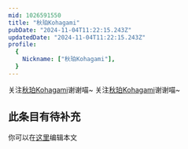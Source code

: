 ```yaml
---
mid: 1026591550
title: "秋珀Kohagami"
pubDate: "2024-11-04T11:22:15.243Z"
updatedDate: "2024-11-04T11:22:15.243Z"
profile:
  {
    Nickname: ["秋珀Kohagami"],
  }
---
```


关注[秋珀Kohagami](https://space.bilibili.com/1026591550)谢谢喵~ 关注[秋珀Kohagami](https://space.bilibili.com/1026591550)谢谢喵~

## 此条目有待补充
你可以在[这里](https://github.com/Yuhanawa/VTuber.ICU-Content/edit/master/v/秋珀Kohagami/index.md)编辑本文
